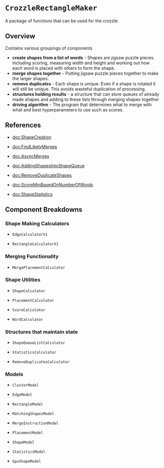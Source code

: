 # ``CrozzleRectangleMaker``

A package of functions that can be used for the crozzle.

## Overview

Contains various groupings of components
* __create shapes from a list of words__ - Shapes are jigsaw puzzle pieces.  Including scoring, measuring width and height and working out how each word is placed with others to form the shape. 
* __merge shapes together__ - Putting jigsaw puzzle pieces together to make the larger shapes.
* __remove duplicates__ - Each shape is unique.  Even if a shape is rotated it will still be unique.  This avoids wasteful duplication of processing.
* __structures holding results__ - a structure that can store queues of already made shapes and adding to these lists through merging shapes together
* __driving algorithm__ - The program that determines what to merge with what and best hyperparameters to use such as scores.

## References

- <doc:ShapeCreation>

- <doc:FindLikelyMerges>

- <doc:AsyncMerges>

- <doc:AddingShapesIntoShapeQueue>

- <doc:RemoveDuplicateShapes>

- <doc:ScoreMinBasedOnNumberOfWords>

- <doc:ShapeStatistics>




## Component Breakdowns

### Shape Making Calculators

- ``EdgeCalculatorV1``


- ``RectangleCalculatorV1``

### Merging Functionality

- ``MergePlacementCalculator``

### Shape Utilities

- ``ShapeCalculator``

- ``PlacementCalculator``

- ``ScoreCalculator``

- ``WordCalculator``

### Structures that maintain state

- ``ShapeQueueListCalculator``

- ``StatisticsCalculator``

- ``RemoveDuplicatesCalculator``

### Models

- ``ClusterModel``

- ``EdgeModel``

- ``RectangleModel``

- ``MatchingShapesModel``

- ``MergeInstructionModel``

- ``PlacementModel``

- ``ShapeModel``

- ``StatisticsModel``

- ``GpuShapeModel``


